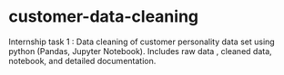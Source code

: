 # customer-data-cleaning
Internship task 1 : Data cleaning of customer personality data set using python (Pandas, Jupyter Notebook). Includes raw data , cleaned data, notebook, and detailed documentation.
